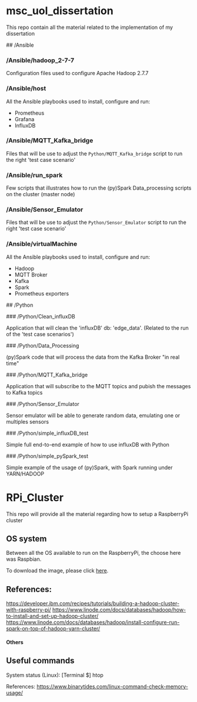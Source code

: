 # msc_uol_dissertation

This repo contain all the material related to the implementation of my dissertation

## /Ansible

### /Ansible/hadoop_2-7-7

Configuration files used to configure Apache Hadoop 2.7.7

### /Ansible/host

All the Ansible playbooks used to install, configure and run:

- Prometheus
- Grafana
- InfluxDB

### /Ansible/MQTT_Kafka_bridge

Files that will be use to adjust the ```Python/MQTT_Kafka_bridge``` script to run the right 'test case scenario'

### /Ansible/run_spark

Few scripts that illustrates how to run the (py)Spark Data_processing scripts on the cluster (master node)

### /Ansible/Sensor_Emulator

Files that will be use to adjust the ```Python/Sensor_Emulator``` script to run the right 'test case scenario'

### /Ansible/virtualMachine

All the Ansible playbooks used to install, configure and run:

- Hadoop
- MQTT Broker
- Kafka
- Spark
- Prometheus exporters

## /Python

### /Python/Clean_influxDB

Application that will clean the 'influxDB' db: 'edge_data'. (Related to the run of the 'test case scenarios')

### /Python/Data_Processing

(py)Spark code that will process the data from the Kafka Broker "in real time"

### /Python/MQTT_Kafka_bridge

Application that will subscribe to the MQTT topics and pubish the messages to Kafka topics

### /Python/Sensor_Emulator

Sensor emulator will be able to generate random data, emulating one or multiples sensors

### /Python/simple_influxDB_test

Simple full end-to-end example of how to use influxDB with Python

### /Python/simple_pySpark_test

Simple example of the usage of (py)Spark, with Spark running under YARN/HADOOP

# RPi_Cluster

This repo will provide all the material regarding how to setup a RaspberryPi cluster

## OS system

Between all the OS available to run on the RaspberryPi, the choose here was Raspbian.

To download the image, please click [here](https://www.raspberrypi.org/downloads/raspbian/).

## References:

https://developer.ibm.com/recipes/tutorials/building-a-hadoop-cluster-with-raspberry-pi/
https://www.linode.com/docs/databases/hadoop/how-to-install-and-set-up-hadoop-cluster/
https://www.linode.com/docs/databases/hadoop/install-configure-run-spark-on-top-of-hadoop-yarn-cluster/


#### Others

## Useful commands

System status (Linux): [Terminal $] htop

References: https://www.binarytides.com/linux-command-check-memory-usage/
